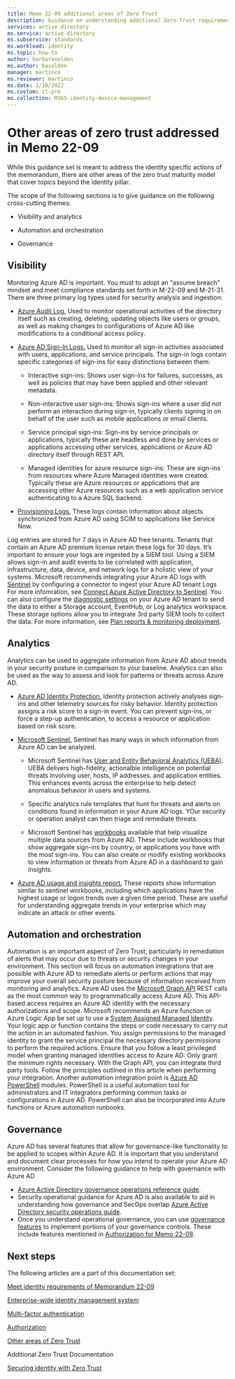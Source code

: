 ```yaml
---
title: Memo 22-09 additional areas of Zero Trust
description: Guidance on understanding additional Zero Trust requirements outlined in US government OMB memorandum 22-09
services: active-directory 
ms.service: active-directory
ms.subservice: standards
ms.workload: identity
ms.topic: how-to
author: barbaraselden
ms.author: baselden
manager: martinco
ms.reviewer: martinco
ms.date: 3/10/2022
ms.custom: it-pro
ms.collection: M365-identity-device-management
---
```


# Other areas of zero trust addressed in Memo 22-09

While this guidance set is meant to address the identity specific actions of the memorandum, there are other areas of the zero trust maturity model that cover topics beyond the identity pillar. 

The scope of the following sections is to give guidance on the following cross-cutting themes:

* Visibility and analytics

* Automation and orchestration

* Governance 

## Visibility

Monitoring Azure AD is important. You must to adopt an "assume breach" mindset and meet compliance standards set forth in M-22-09 and M-21-31. There are three primary log types used for security analysis and ingestion:

* [Azure Audit Log.](../reports-monitoring/concept-audit-logs.md) Used to monitor operational activities of the directory itself such as creating, deleting, updating objects like users or groups, as well as making changes to configurations of Azure AD like modifications to a conditional access policy.

* [Azure AD Sign-In Logs.](../reports-monitoring/concept-all-sign-ins.md) Used to monitor all sign-in activities associated with users, applications, and service principals. The sign-in logs contain specific categories of sign-ins for easy distinctions between them:

   * Interactive sign-ins: Shows user sign-ins for failures, successes, as well as policies that may have been applied and other relevant metadata.

   *  Non-interactive user sign-ins: Shows sign-ins where a user did not perform an interaction during sign-in, typically clients signing in on behalf of the user such as mobile applications or email clients.

  *  Service principal sign-ins: Sign-ins by service principals or applications, typically these are headless and done by services or applications accessing other services, applications or Azure AD directory itself through REST API.

   *  Managed identities for azure resource sign-ins: These are sign-ins from resources where Azure Managed identities were created. Typically these are Azure resources or applications that are accessing other Azure resources such as a web application service authenticating to a Azure SQL backend. 

*  [Provisioning Logs.](../reports-monitoring/concept-provisioning-logs.md) These logs contain information about objects synchronized from Azure AD using SCIM to applications like Service Now. 

Log entries are stored for 7 days in Azure AD free tenants. Tenants that contain an Azure AD premium license retain these logs for 30 days. It’s important to ensure your logs are ingested by a SIEM tool. Using a SIEM allows sign-in and audit events to be correlated with application, infrastructure, data, device, and network logs for a holistic view of your systems. Microsoft recommends integrating your Azure AD logs with [Sentinel](../../sentinel/overview.md) by configuring a connector to ingest your Azure AD tenant Logs For more infomration, see [Connect Azure Active Directory to Sentinel](../../sentinel/connect-azure-active-directory.md). You can also configure the [diagnostic settings](../reports-monitoring/overview-monitoring.md) on your Azure AD tenant to send the data to either a Storage account, EventHub, or Log analytics workspace. These storage options allow you to integrate 3rd party SIEM tools to collect the data. For more information, see [Plan reports & monitoring deployment](../reports-monitoring/plan-monitoring-and-reporting.md).

## Analytics

Analytics can be used to aggregate information from Azure AD about trends in your security posture in comparison to your baseline. Analytics can also be used as the way to assess and look for patterns or threats across Azure AD.

* [Azure AD Identity Protection.](../identity-protection/overview-identity-protection.md) Identity protection actively analyses sign-ins and other telemetry sources for risky behavior. Identity protection assigns a risk score to a sign-in event. You can prevent sign-ins, or force a step-up authentication, to access a resource or application based on risk score.

* [Microsoft Sentinel.](../../sentinel/get-visibility.md) Sentinel has many ways in which information from Azure AD can be analyzed. 

   * Microsoft Sentinel has [User and Entity Behavioral Analytics (UEBA)](../../sentinel/identify-threats-with-entity-behavior-analytics.md). UEBA delivers high-fidelity, actionalble intelligence on potential threats involving user, hosts, IP addresses, and application entities. This enhances events across the enterprise to help detect anomalous behavior in users and systems. 

   * Specific analytics rule templates that hunt for threats and alerts on conditions found in information in your Azure AD logs. YOur security or operation analyst can then triage and remediate threats.

   * Microsoft Sentinel has [workbooks](../../sentinel/top-workbooks.md) available that help visualize multiple data sources from Azure AD. These include workbooks that show aggregate sign-ins by country, or applications you have with the most sign-ins. You can also create or modify existing workbooks to view information or threats from Azure AD in a dashboard to gain insights. 

* [Azure AD usage and insights report.](../reports-monitoring/concept-usage-insights-report.md) These reports show information similar to sentinel workbooks, including which applications have the highest usage or logon trends over a given time period. These are useful for understanding aggregate trends in your enterprise which may indicate an attack or other events. 

## Automation and orchestration

Automation is an important aspect of Zero Trust, particularly in remediation of alerts that may occur due to threats or security changes in your environment. This section will focus on automation integrations that are possible with Azure AD to remediate alerts or perform actions that may improve your overall security posture because of information received from monitoring and analytics. 
Azure AD uses the [Microsoft Graph API](../develop/microsoft-graph-intro.md) REST calls as the most common way to programmatically access Azure AD. This API-based access requires an Azure AD identity with the necessary authorizations and scope. Microsoft recommends an Azure function or Azure Logic App be set up to use a [System Assigned Managed Identity](../managed-identities-azure-resources/overview.md). Your logic app or function contains the steps or code necessary to carry out the action in an automated fashion. You assign permissions to the managed identity to grant the service principal the necessary directory permissions to perform the required actions. Ensure that you follow a least privileged model when granting managed identities access to Azure AD: Only grant the minimum rights necessary. With the Graph API, you can integrate third party tools. Follow the principles outlined in this article when performing your integration. 
Another automation integration point is [Azure AD PowerShell](/powershell/azure/active-directory/overview?view=azureadps-2.0) modules. PowerShell is a useful automation tool for administrators and IT integrators performing common tasks or configurations in Azure AD. PowerShell can also be incorporated into Azure functions or Azure automation runbooks. 

## Governance

Azure AD has several features that allow for governance-like functionality to be applied to scopes within Azure AD. It is important that you understand and document clear processes for how you intend to operate your Azure AD environment. Consider the following guidance to help with governance with Azure AD 
* [Azure Active Directory governance operations reference guide](../fundamentals/active-directory-ops-guide-govern.md). 
* Security operational guidance for Azure AD is also available to aid in understanding how governance and SecOps overlap [Azure Active Directory security operations guide](../fundamentals/security-operations-introduction.md). 
* Once you understand operational governance, you can use [governance features](../governance/identity-governance-overview.md) to implement portions of your governance controls. These include features mentioned in [Authorization for Memo 22-09](memo-22-09-authorization.md). 

 
## Next steps

The following articles are a part of this documentation set:

[Meet identity requirements of Memorandum 22-09](memo-22-09-meet-identity-requirements.md)

[Enterprise-wide identity management system](memo-22-09-enterprise-wide-identity-management-system.md)

[Multi-factor authentication](memo-22-09-multi-factor-authentication.md)

[Authorization](memo-22-09-authorization.md)

[Other areas of Zero Trust](memo-22-09-other-areas-zero-trust.md)

Additional Zero Trust Documentation

[Securing identity with Zero Trust](/security/zero-trust/deploy/identity)
